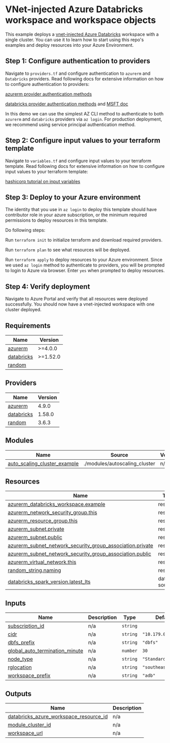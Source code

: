 # VNet-injected Azure Databricks workspace and workspace objects

This example deploys a [vnet-injected Azure Databricks](https://learn.microsoft.com/en-us/azure/databricks/administration-guide/cloud-configurations/azure/vnet-inject) workspace with a single cluster. You can use it to learn how to start using this repo's examples and deploy resources into your Azure Environment.

Step 1: Configure authentication to providers
---------------------------------------------
Navigate to `providers.tf` and configure authentication to `azurerm` and `Databricks` providers. Read following docs for extensive information on how to configure authentication to providers:

[azurerm provider authentication methods](https://learn.microsoft.com/en-us/azure/developer/terraform/authenticate-to-azure?tabs=bash)

[databricks provider authentication methods](https://registry.terraform.io/providers/databricks/databricks/latest/docs#authentication) and [MSFT doc](https://learn.microsoft.com/en-us/azure/databricks/dev-tools/terraform/#requirements)

In this demo we can use the simplest AZ CLI method to authenticate to both `azurerm` and `databricks` providers via `az login`. For production deployment, we recommend using service principal authentication method.

Step 2: Configure input values to your terraform template
--------------------------------------------------------
Navigate to `variables.tf` and configure input values to your terraform template. Read following docs for extensive information on how to configure input values to your terraform template:

[hashicorp tutorial on input variables](https://developer.hashicorp.com/terraform/language/values/variables)

Step 3: Deploy to your Azure environment
---------------------------------------

The identity that you use in `az login` to deploy this template should have contributor role in your azure subscription, or the minimum required permissions to deploy resources in this template.

Do following steps:

Run `terraform init` to initialize terraform and download required providers.

Run `terraform plan` to see what resources will be deployed.

Run `terraform apply` to deploy resources to your Azure environment. Since we used `az login` method to authenticate to providers, you will be prompted to login to Azure via browser. Enter `yes` when prompted to deploy resources.

Step 4: Verify deployment
-------------------------
Navigate to Azure Portal and verify that all resources were deployed successfully. You should now have a vnet-injected workspace with one cluster deployed.
<!-- BEGIN_TF_DOCS -->
## Requirements

| Name                                                                         | Version  |
| ---------------------------------------------------------------------------- | -------- |
| <a name="requirement_azurerm"></a> [azurerm](#requirement\_azurerm)          | >=4.0.0  |
| <a name="requirement_databricks"></a> [databricks](#requirement\_databricks) | >=1.52.0 |
| <a name="requirement_random"></a> [random](#requirement\_random)             |          |

## Providers

| Name                                                                   | Version |
| ---------------------------------------------------------------------- | ------- |
| <a name="provider_azurerm"></a> [azurerm](#provider\_azurerm)          | 4.9.0  |
| <a name="provider_databricks"></a> [databricks](#provider\_databricks) | 1.58.0  |
| <a name="provider_random"></a> [random](#provider\_random)             | 3.6.3   |

## Modules

| Name                                                                                                                           | Source                        | Version |
| ------------------------------------------------------------------------------------------------------------------------------ | ----------------------------- | ------- |
| <a name="module_auto_scaling_cluster_example"></a> [auto\_scaling\_cluster\_example](#module\_auto\_scaling\_cluster\_example) | ./modules/autoscaling_cluster | n/a     |

## Resources

| Name                                                                                                                                                                                   | Type        |
| -------------------------------------------------------------------------------------------------------------------------------------------------------------------------------------- | ----------- |
| [azurerm_databricks_workspace.example](https://registry.terraform.io/providers/hashicorp/azurerm/latest/docs/resources/databricks_workspace)                                           | resource    |
| [azurerm_network_security_group.this](https://registry.terraform.io/providers/hashicorp/azurerm/latest/docs/resources/network_security_group)                                          | resource    |
| [azurerm_resource_group.this](https://registry.terraform.io/providers/hashicorp/azurerm/latest/docs/resources/resource_group)                                                          | resource    |
| [azurerm_subnet.private](https://registry.terraform.io/providers/hashicorp/azurerm/latest/docs/resources/subnet)                                                                       | resource    |
| [azurerm_subnet.public](https://registry.terraform.io/providers/hashicorp/azurerm/latest/docs/resources/subnet)                                                                        | resource    |
| [azurerm_subnet_network_security_group_association.private](https://registry.terraform.io/providers/hashicorp/azurerm/latest/docs/resources/subnet_network_security_group_association) | resource    |
| [azurerm_subnet_network_security_group_association.public](https://registry.terraform.io/providers/hashicorp/azurerm/latest/docs/resources/subnet_network_security_group_association)  | resource    |
| [azurerm_virtual_network.this](https://registry.terraform.io/providers/hashicorp/azurerm/latest/docs/resources/virtual_network)                                                        | resource    |
| [random_string.naming](https://registry.terraform.io/providers/hashicorp/random/latest/docs/resources/string)                                                                          | resource    |
| [databricks_spark_version.latest_lts](https://registry.terraform.io/providers/databricks/databricks/latest/docs/data-sources/spark_version)                                            | data source |

## Inputs

| Name                                                                                                                               | Description | Type     | Default             | Required |
| ---------------------------------------------------------------------------------------------------------------------------------- | ----------- | -------- | ------------------- | :------: |
| <a name="input_subscription_id"></a> [subscription\_id](#input\_subscription\_id)                                                  | n/a         | `string` |                     |    yes   |
| <a name="input_cidr"></a> [cidr](#input\_cidr)                                                                                     | n/a         | `string` | `"10.179.0.0/20"`   |    no    |
| <a name="input_dbfs_prefix"></a> [dbfs\_prefix](#input\_dbfs\_prefix)                                                              | n/a         | `string` | `"dbfs"`            |    no    |
| <a name="input_global_auto_termination_minute"></a> [global\_auto\_termination\_minute](#input\_global\_auto\_termination\_minute) | n/a         | `number` | `30`                |    no    |
| <a name="input_node_type"></a> [node\_type](#input\_node\_type)                                                                    | n/a         | `string` | `"Standard_DS3_v2"` |    no    |
| <a name="input_rglocation"></a> [rglocation](#input\_rglocation)                                                                   | n/a         | `string` | `"southeastasia"`   |    no    |
| <a name="input_company_prefix"></a> [workspace\_prefix](#input\_workspace\_prefix)                                               | n/a         | `string` | `"adb"`             |    no    |

## Outputs

| Name                                                                                                                                                           | Description |
| -------------------------------------------------------------------------------------------------------------------------------------------------------------- | ----------- |
| <a name="output_databricks_azure_workspace_resource_id"></a> [databricks\_azure\_workspace\_resource\_id](#output\_databricks\_azure\_workspace\_resource\_id) | n/a         |
| <a name="output_module_cluster_id"></a> [module\_cluster\_id](#output\_module\_cluster\_id)                                                                    | n/a         |
| <a name="output_workspace_url"></a> [workspace\_url](#output\_workspace\_url)                                                                                  | n/a         |
<!-- END_TF_DOCS -->